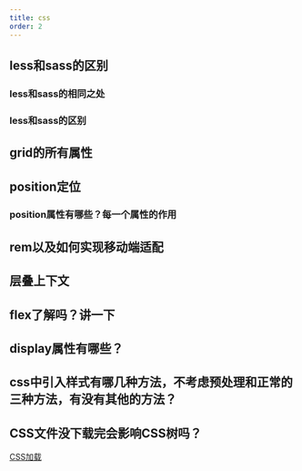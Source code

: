 ```yaml
---
title: css
order: 2
---
```


## less和sass的区别

### less和sass的相同之处
### less和sass的区别

## grid的所有属性

## position定位

### position属性有哪些？每一个属性的作用

## rem以及如何实现移动端适配

## 层叠上下文

## flex了解吗？讲一下

## display属性有哪些？

## css中引入样式有哪几种方法，不考虑预处理和正常的三种方法，有没有其他的方法？

## CSS文件没下载完会影响CSS树吗？

[CSS加载](https://zhuanlan.zhihu.com/p/43282197)
